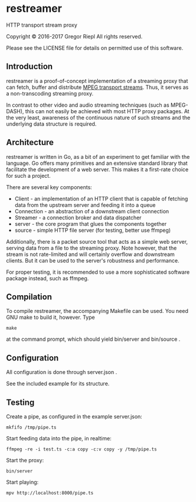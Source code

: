 restreamer
==========

HTTP transport stream proxy

Copyright © 2016-2017 Gregor Riepl
All rights reserved.

Please see the LICENSE file for details on permitted use of this software.


Introduction
------------

restreamer is a proof-of-concept implementation of a streaming proxy
that can fetch, buffer and distribute [MPEG transport streams](https://en.wikipedia.org/wiki/MPEG-TS).
Thus, it serves as a non-transcoding streaming proxy.

In contrast to other video and audio streaming techniques (such as MPEG-DASH),
this can not easily be achieved with most HTTP proxy packages.
At the very least, awareness of the continuous nature of such streams
and the underlying data structure is required.


Architecture
------------

restreamer is written in Go, as a bit of an experiment to get familiar with
the language. Go offers many primitives and an extensive standard library
that facilitate the development of a web server. This makes it a first-rate
choice for such a project.

There are several key components:
* Client - an implementation of an HTTP client that is capable
  of fetching data from the upstream server and feeding it into a queue
* Connection - an abstraction of a downstream client connection
* Streamer - a connection broker and data dispatcher
* server - the core program that glues the components together
* source - simple HTTP file server (for testing, better use ffmpeg)

Additionally, there is a packet source tool that acts as a simple
web server, serving data from a file to the streaming proxy.
Note however, that the stream is not rate-limited and will certainly
overflow and downstream clients. But it can be used to the server's
robustness and performance.

For proper testing, it is recommended to use a more sophisticated
software package instead, such as ffmpeg.


Compilation
-----------

To compile restreamer, the accompanying Makefile can be used.
You need GNU make to build it, however.
Type
```
make
```
at the command prompt, which should yield bin/server and bin/source .


Configuration
-------------

All configuration is done through server.json .

See the included example for its structure.


Testing
-------

Create a pipe, as configured in the example server.json:
```
mkfifo /tmp/pipe.ts
```
Start feeding data into the pipe, in realtime:
```
ffmpeg -re -i test.ts -c:a copy -c:v copy -y /tmp/pipe.ts
```
Start the proxy:
```
bin/server
```
Start playing:
```
mpv http://localhost:8000/pipe.ts
```
